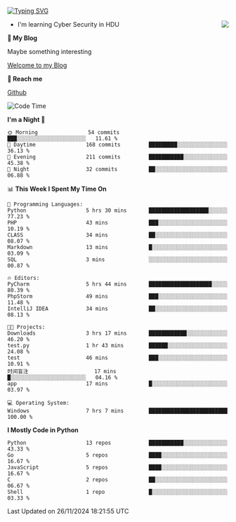 [![Typing SVG](https://readme-typing-svg.herokuapp.com?font=Fira+Code&pause=1000&random=false&width=450&height=60&lines=Hello+%F0%9F%91%8B%F0%9F%8F%BB;I'm+JBNRZ)](https://git.io/typing-svg)

<a href="#">
  <img align="right" src="https://github-readme-stats.vercel.app/api?username=JBNRZ&show_icons=true&bg_color=15,f2f7fd,E0EAFC" />
</a>

- I'm learning Cyber Security in HDU

 **🌱 My Blog**

Maybe something interesting

[Welcome to my Blog](https://jbnrz.com.cn/)

 **💬 Reach me** 

[Github](https://github.com/JBNRZ)


<!--START_SECTION:waka-->
![Code Time](http://img.shields.io/badge/Code%20Time-753%20hrs%2027%20mins-blue)

**I'm a Night 🦉** 

```text
🌞 Morning                54 commits          ███░░░░░░░░░░░░░░░░░░░░░░   11.61 % 
🌆 Daytime                168 commits         █████████░░░░░░░░░░░░░░░░   36.13 % 
🌃 Evening                211 commits         ███████████░░░░░░░░░░░░░░   45.38 % 
🌙 Night                  32 commits          ██░░░░░░░░░░░░░░░░░░░░░░░   06.88 % 
```


📊 **This Week I Spent My Time On** 

```text
💬 Programming Languages: 
Python                   5 hrs 30 mins       ███████████████████░░░░░░   77.23 % 
PHP                      43 mins             ███░░░░░░░░░░░░░░░░░░░░░░   10.19 % 
CLASS                    34 mins             ██░░░░░░░░░░░░░░░░░░░░░░░   08.07 % 
Markdown                 13 mins             █░░░░░░░░░░░░░░░░░░░░░░░░   03.09 % 
SQL                      3 mins              ░░░░░░░░░░░░░░░░░░░░░░░░░   00.87 % 

🔥 Editors: 
PyCharm                  5 hrs 44 mins       ████████████████████░░░░░   80.39 % 
PhpStorm                 49 mins             ███░░░░░░░░░░░░░░░░░░░░░░   11.48 % 
IntelliJ IDEA            34 mins             ██░░░░░░░░░░░░░░░░░░░░░░░   08.13 % 

🐱‍💻 Projects: 
Downloads                3 hrs 17 mins       ████████████░░░░░░░░░░░░░   46.20 % 
test.py                  1 hr 43 mins        ██████░░░░░░░░░░░░░░░░░░░   24.08 % 
test                     46 mins             ███░░░░░░░░░░░░░░░░░░░░░░   10.91 % 
时间盲注                     17 mins             █░░░░░░░░░░░░░░░░░░░░░░░░   04.16 % 
app                      17 mins             █░░░░░░░░░░░░░░░░░░░░░░░░   03.97 % 

💻 Operating System: 
Windows                  7 hrs 7 mins        █████████████████████████   100.00 % 
```

**I Mostly Code in Python** 

```text
Python                   13 repos            ███████████░░░░░░░░░░░░░░   43.33 % 
Go                       5 repos             ████░░░░░░░░░░░░░░░░░░░░░   16.67 % 
JavaScript               5 repos             ████░░░░░░░░░░░░░░░░░░░░░   16.67 % 
C                        2 repos             ██░░░░░░░░░░░░░░░░░░░░░░░   06.67 % 
Shell                    1 repo              █░░░░░░░░░░░░░░░░░░░░░░░░   03.33 % 
```




 Last Updated on 26/11/2024 18:21:55 UTC
<!--END_SECTION:waka-->
